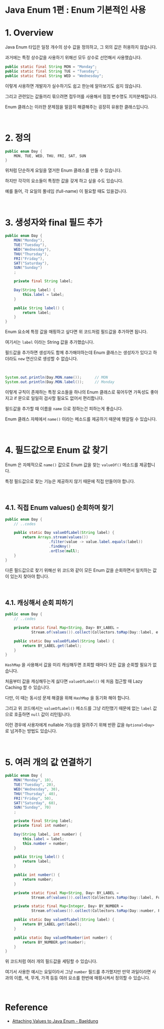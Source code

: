 # Java Enum 1편 : Enum 기본적인 사용

# 1. Overview

Java Enum 타입은 일정 개수의 상수 값을 정의하고, 그 외의 값은 허용하지 않습니다.

과거에는 특정 상수값을 사용하기 위해선 모두 상수로 선언해서 사용했습니다.

```java
public static final String MON = "Monday";
public static final String TUE = "Tuesday";
public static final String WED = "Wednesday";
```

이렇게 사용하면 개발자가 실수하기도 쉽고 한눈에 알아보기도 쉽지 않습니다.

그리고 관련있는 값들끼리 묶으려면 접두어를 사용해서 점점 변수명도 지저분해집니다.

Enum 클래스는 이러한 문제점을 말끔히 해결해주는 굉장히 유용한 클래스입니다.

<br>

# 2. 정의

```java
public enum Day {
    MON, TUE, WED, THU, FRI, SAT, SUN
}
```

위처럼 단순하게 요일을 열거한 Enum 클래스를 만들 수 있습니다.

하지만 각각의 요소들이 특정한 값을 갖게 하고 싶을 수도 있습니다.

예를 들어, 각 요일의 풀네임 (full-name) 이 필요할 때도 있을겁니다.

<br>

# 3. 생성자와 final 필드 추가

```java
public enum Day {
    MON("Monday"),
    TUE("Tuesday"),
    WED("Wednesday"),
    THU("Thursday"),
    FRI("Friday"),
    SAT("Saturday"),
    SUN("Sunday")
    ;

    private final String label;

    Day(String label) {
        this.label = label;
    }

    public String label() {
        return label;
    }
}
```

Enum 요소에 특정 값을 매핑하고 싶다면 위 코드처럼 필드값을 추가하면 됩니다.

여기서는 `label` 이라는 String 값을 추가했습니다.

필드값을 추가하면 생성자도 함께 추가해야하는데 Enum 클래스는 생성자가 있다고 하더라도 `new` 연산으로 생성할 수 없습니다.

<br>

```java
System.out.println(Day.MON.name());      // MON
System.out.println(Day.MON.label());     // Monday
```

이렇게 규칙이 존재하는 특정 요소들을 하나의 Enum 클래스로 묶어두면 가독성도 좋아지고 if 문으로 일일히 검사할 필요도 없어서 편리합니다.

필드값을 추가할 때 이름을 `name` 으로 정하는건 피하는게 좋습니다.

Enum 클래스 자체에서 `name()` 이라는 메소드를 제공하기 때문에 헷갈릴 수 있습니다.

<br>

# 4. 필드값으로 Enum 값 찾기

Enum 은 자체적으로 `name()` 값으로 Enum 값을 찾는 `valueOf()` 메소드를 제공합니다.

특정 필드값으로 찾는 기능은 제공하지 않기 때문에 직접 만들어야 합니다.

<br>

## 4.1. 직접 Enum values() 순회하며 찾기

```java
public enum Day {
    // ..codes

    public static Day valueOfLabel(String label) {
        return Arrays.stream(values())
                    .filter(value -> value.label.equals(label))
                    .findAny()
                    .orElse(null);
    }
}
```

다른 필드값으로 찾기 위해선 위 코드와 같이 모든 Enum 값을 순회하면서 일치하는 값이 있는지 찾아야 합니다.

<br>

## 4.1. 캐싱해서 순회 피하기

```java
public enum Day {
    // ..codes

    private static final Map<String, Day> BY_LABEL =
            Stream.of(values()).collect(Collectors.toMap(Day::label, e -> e));

    public static Day valueOfLabel(String label) {
        return BY_LABEL.get(label);
    }
}
```

`HashMap` 을 사용해서 값을 미리 캐싱해두면 조회할 때마다 모든 값을 순회할 필요가 없습니다.

처음부터 값을 캐싱해두는게 싫다면 `valueOfLabel()` 에 처음 접근할 때 Lazy Caching 할 수 있습니다.

다만, 이 때는 동시성 문제 해결을 위해 `HashMap` 을 동기화 해야 합니다.

그리고 위 코드에서는 `valueOfLabel()` 메소드를 그냥 리턴했기 때문에 없는 `label` 값으로 호출하면 `null` 값이 리턴됩니다.

이런 경우에 사용자에게 nullable 가능성을 알려주기 위해 반환 값을 `Optional<Day>` 로 넘겨주는 방법도 있습니다.

<br>

# 5. 여러 개의 값 연결하기

```java
public enum Day {
    MON("Monday", 10),
    TUE("Tuesday", 20),
    WED("Wednesday", 30),
    THU("Thursday", 40),
    FRI("Friday", 50),
    SAT("Saturday", 60),
    SUN("Sunday", 70)
    ;

    private final String label;
    private final int number;

    Day(String label, int number) {
        this.label = label;
        this.number = number;
    }

    public String label() {
        return label;
    }

    public int number() {
        return number;
    }

    private static final Map<String, Day> BY_LABEL =
            Stream.of(values()).collect(Collectors.toMap(Day::label, Function.identity()));

    private static final Map<Integer, Day> BY_NUMBER =
            Stream.of(values()).collect(Collectors.toMap(Day::number, Function.identity()));

    public static Day valueOfLabel(String label) {
        return BY_LABEL.get(label);
    }

    public static Day valueOfNumber(int number) {
        return BY_NUMBER.get(number);
    }
}
```

위 코드처럼 여러 개의 필드값을 세팅할 수 있습니다.

여기서 사용한 예시는 요일이라서 그냥 `number` 필드를 추가했지만 만약 과일이라면 사과의 이름, 색, 무게, 가격 등등 여러 요소를 한번에 매핑시켜서 정의할 수 있습니다.

<br>

# Reference

- [Attaching Values to Java Enum - Baeldung](https://www.baeldung.com/java-enum-values)
